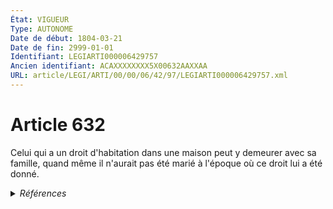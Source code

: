 ```yaml
---
État: VIGUEUR
Type: AUTONOME
Date de début: 1804-03-21
Date de fin: 2999-01-01
Identifiant: LEGIARTI000006429757
Ancien identifiant: ACAXXXXXXXX5X00632AAXXAA
URL: article/LEGI/ARTI/00/00/06/42/97/LEGIARTI000006429757.xml
---
```


<h1>Article 632</h1>

Celui qui a un droit d'habitation dans une maison peut y demeurer avec sa
famille, quand même il n'aurait pas été marié à l'époque où ce droit lui a été
donné.


<details>
  <summary><em>Références</em></summary>

  <h2>Articles faisant référence à l'article</h2>
  
  <ul>
    <li>
      <a href="https://legal.tricoteuses.fr//redirection/LEGIARTI000006429729?vers=git&vers=legifrance">Code civil - article 629 AUTONOME VIGUEUR, en vigueur depuis le 1804-03-21</a> CITATION source
    </li>
  </ul>
  
  <h2>Références faites par l'article</h2>
  
  <ul>
    <li>
      2999-01-01 CITATION cible <a href="https://legal.tricoteuses.fr//redirection/LEGIARTI000006429729?vers=git&vers=legifrance">Code civil - article 629 AUTONOME VIGUEUR, en vigueur depuis le 1804-03-21</a>
    </li>
    <li>
      CODIFICATION source Loi 1804-01-30
    </li>
    <li>
      CREATION source Loi 1804-01-30 promulguée le 9 février 1804
    </li>
  </ul>
</details>
